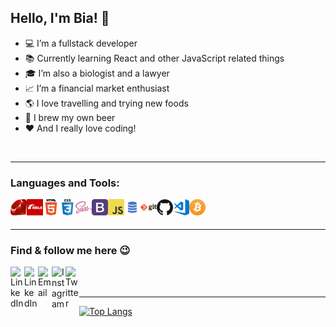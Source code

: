 ## Hello, I'm Bia! 👋

- 💻 I’m a fullstack developer
- 📚 Currently learning React and other JavaScript related things
- 🎓 I’m also a biologist and a lawyer 
- 📈 I’m a financial market enthusiast
- 🌎 I love travelling and trying new foods 
- 🍺 I brew my own beer 
- ❤️ And I really love coding! 

<br />
<hr>

### Languages and Tools:

<img align="left" alt="Ruby" width="26px" src="https://raw.githubusercontent.com/github/explore/80688e429a7d4ef2fca1e82350fe8e3517d3494d/topics/ruby/ruby.png" />
<img align="left" alt="Ruby on Rails" width="26px" src="https://raw.githubusercontent.com/github/explore/80688e429a7d4ef2fca1e82350fe8e3517d3494d/topics/rails/rails.png" />
<img align="left" alt="HTML5" width="26px" src="https://raw.githubusercontent.com/github/explore/80688e429a7d4ef2fca1e82350fe8e3517d3494d/topics/html/html.png" />
<img align="left" alt="CSS3" width="26px" src="https://raw.githubusercontent.com/github/explore/80688e429a7d4ef2fca1e82350fe8e3517d3494d/topics/css/css.png" />
<img align="left" alt="Sass" width="26px" src="https://raw.githubusercontent.com/github/explore/80688e429a7d4ef2fca1e82350fe8e3517d3494d/topics/sass/sass.png" />
<img align="left" alt="Bootstrap" width="26px" src="https://raw.githubusercontent.com/github/explore/80688e429a7d4ef2fca1e82350fe8e3517d3494d/topics/bootstrap/bootstrap.png">
<img align="left" alt="JavaScript" width="26px" src="https://raw.githubusercontent.com/github/explore/80688e429a7d4ef2fca1e82350fe8e3517d3494d/topics/javascript/javascript.png" />
<img align="left" alt="SQL" width="26px" src="https://raw.githubusercontent.com/github/explore/80688e429a7d4ef2fca1e82350fe8e3517d3494d/topics/sql/sql.png" />
<img align="left" alt="Git" width="26px" src="https://raw.githubusercontent.com/github/explore/80688e429a7d4ef2fca1e82350fe8e3517d3494d/topics/git/git.png" />
<img align="left" alt="GitHub" width="26px" src="https://raw.githubusercontent.com/github/explore/78df643247d429f6cc873026c0622819ad797942/topics/github/github.png" />
<img align="left" alt="Visual Studio Code" width="26px" src="https://raw.githubusercontent.com/github/explore/80688e429a7d4ef2fca1e82350fe8e3517d3494d/topics/visual-studio-code/visual-studio-code.png" />
<img align="left" alt="Bitcoin" width="26px" src="https://raw.githubusercontent.com/github/explore/80688e429a7d4ef2fca1e82350fe8e3517d3494d/topics/bitcoin/bitcoin.png">


<br />
<br />
<hr>

### Find & follow me here 😉

[<img align="left" alt="LinkedIn" width="22px" src="https://www.flaticon.com/svg/vstatic/svg/44/44386.svg?token=exp=1610827043~hmac=ba1fbc145f44baebe413974b5b3cc1e9">](https://biacaram.github.io/portfolio/)
[<img align="left" alt="LinkedIn" width="22px" src="https://www.flaticon.com/svg/vstatic/svg/61/61109.svg?token=exp=1610559811~hmac=783743e1a5b857185899604ac3ae360c">](https://www.linkedin.com/in/biacaram/)
[<img align="left" alt="Email" width="22px" src="https://www.flaticon.com/svg/vstatic/svg/725/725643.svg?token=exp=1610559977~hmac=882d8fb33a682790c6cfc752c325c66a">](mailto:biacaram@hotmail.com)
[<img align="left" alt="Instagram" width="22px" src="https://www.flaticon.com/svg/vstatic/svg/1384/1384031.svg?token=exp=1610560124~hmac=6320fb0ea5773e99ef6aa56b7e24526e">](https://www.instagram.com/biacaram/)
[<img align="left" alt="Twitter" width="22px" src="https://www.flaticon.com/svg/vstatic/svg/733/733635.svg?token=exp=1610562863~hmac=95d917686ef235378c1da3dcd1ea705c">](https://twitter.com/biacaram)

<br />
<br />
<hr>

<!-- [![Bia's github stats](https://github-readme-stats.vercel.app/api?username=biacaram&count_private=true&show_icons=true)](https://github.com/biacaram/github-readme-stats)
<br /> -->

[![Top Langs](https://github-readme-stats.vercel.app/api/top-langs/?username=biacaram&langs_count=6)](https://github.com/biacaram/github-readme-stats)

